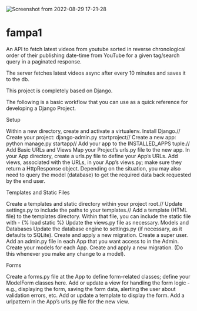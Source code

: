![Screenshot from 2022-08-29 17-21-28](https://user-images.githubusercontent.com/58148990/187277827-7e0de9d5-cbeb-4271-b38e-d8e6bed83a93.png)
# fampa1
An API to fetch latest videos from youtube sorted in reverse chronological order of their publishing date-time from YouTube for a given tag/search query in a paginated response.

The server fetches latest videos async after every 10 minutes and saves it to the db.

This project is completely based on Django.

The following is a basic workflow that you can use as a quick reference for developing a Django Project.

Setup

Within a new directory, create and activate a virtualenv.
Install Django.//
Create your project: django-admin.py startproject//
Create a new app: python manage.py startapp//
Add your app to the INSTALLED_APPS tuple.//
Add Basic URLs and Views
Map your Project’s urls.py file to the new app.
In your App directory, create a urls.py file to define your App’s URLs.
Add views, associated with the URLs, in your App’s views.py; make sure they return a HttpResponse object. Depending on the situation, you may also need to query the model (database) to get the required data back requested by the end user.

Templates and Static Files

Create a templates and static directory within your project root.//
Update settings.py to include the paths to your templates.//
Add a template (HTML file) to the templates directory. Within that file, you can include the static file with - {% load static %}
Update the views.py file as necessary.
Models and Databases
Update the database engine to settings.py (if necessary, as it defaults to SQLite).
Create and apply a new migration.
Create a super user.
Add an admin.py file in each App that you want access to in the Admin.
Create your models for each App.
Create and apply a new migration. (Do this whenever you make any change to a model).

Forms

Create a forms.py file at the App to define form-related classes; define your ModelForm classes here.
Add or update a view for handling the form logic - e.g., displaying the form, saving the form data, alerting the user about validation errors, etc.
Add or update a template to display the form.
Add a urlpattern in the App’s urls.py file for the new view.
